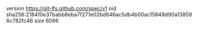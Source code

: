 version https://git-lfs.github.com/spec/v1
oid sha256:218410e37babb8eba7f271e02bd646ac5db4b00ac15848d90a138596c782fc46
size 6066
